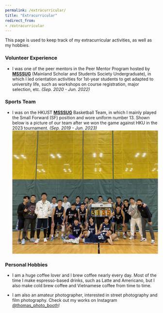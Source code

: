 ```yaml
---
permalink: /extracurricular/
title: "Extracurricular"
redirect_from:
- /extracurricular
---
```


This page is used to keep track of my extracurricular activities, as well as my hobbies.


### Volunteer Experience

- I was one of the peer mentors in the Peer Mentor Program hosted by [**MSSSUG**](https://ug-msss.hkust.edu.hk/) (Mainland Scholar and Students Society Undergraduate), in which I led orientation activities for 1st-year students to get adapted to university life, such as workshops on course registration, major selection, etc. *(Sep. 2020 - Jun. 2022)*

### Sports Team
- I was on the HKUST [**MSSSUG**](https://ug-msss.hkust.edu.hk/) Basketball Team, in which I mainly played the Small Forward (SF) position and wore uniform number 13. Shown below is a picture of our team after we won the game against HKU in the 2023 tournament. *(Sep. 2019 - Jun. 2023)*
![](../images/basketball.JPG)

### Personal Hobbies

- I am a huge coffee lover and I brew coffee nearly every day. Most of the time I make espresso-based drinks, such as Latte and Americano, but I also make cold brew coffee and Vietnamese coffee from time to time. 

- I am also an amateur photographer, interested in street photography and film photography. Check out my works on Instagram [@thomas_photo_booth](https://www.instagram.com/thomas_photo_booth/)!